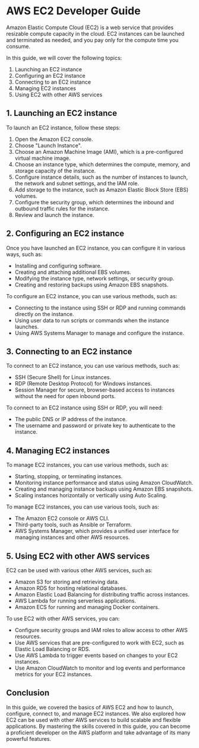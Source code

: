 # AWS EC2 Developer Guide

Amazon Elastic Compute Cloud (EC2) is a web service that provides resizable compute capacity in the cloud. EC2 instances can be launched and terminated as needed, and you pay only for the compute time you consume.

In this guide, we will cover the following topics:

1. Launching an EC2 instance
2. Configuring an EC2 instance
3. Connecting to an EC2 instance
4. Managing EC2 instances
5. Using EC2 with other AWS services

## 1\. Launching an EC2 instance

To launch an EC2 instance, follow these steps:

1. Open the Amazon EC2 console.
2. Choose "Launch Instance".
3. Choose an Amazon Machine Image (AMI), which is a pre-configured virtual machine image.
4. Choose an instance type, which determines the compute, memory, and storage capacity of the instance.
5. Configure instance details, such as the number of instances to launch, the network and subnet settings, and the IAM role.
6. Add storage to the instance, such as Amazon Elastic Block Store (EBS) volumes.
7. Configure the security group, which determines the inbound and outbound traffic rules for the instance.
8. Review and launch the instance.

## 2\. Configuring an EC2 instance

Once you have launched an EC2 instance, you can configure it in various ways, such as:

* Installing and configuring software.
* Creating and attaching additional EBS volumes.
* Modifying the instance type, network settings, or security group.
* Creating and restoring backups using Amazon EBS snapshots.

To configure an EC2 instance, you can use various methods, such as:

* Connecting to the instance using SSH or RDP and running commands directly on the instance.
* Using user data to run scripts or commands when the instance launches.
* Using AWS Systems Manager to manage and configure the instance.

## 3\. Connecting to an EC2 instance

To connect to an EC2 instance, you can use various methods, such as:

* SSH (Secure Shell) for Linux instances.
* RDP (Remote Desktop Protocol) for Windows instances.
* Session Manager for secure, browser-based access to instances without the need for open inbound ports.

To connect to an EC2 instance using SSH or RDP, you will need:

* The public DNS or IP address of the instance.
* The username and password or private key to authenticate to the instance.

## 4\. Managing EC2 instances

To manage EC2 instances, you can use various methods, such as:

* Starting, stopping, or terminating instances.
* Monitoring instance performance and status using Amazon CloudWatch.
* Creating and managing instance backups using Amazon EBS snapshots.
* Scaling instances horizontally or vertically using Auto Scaling.

To manage EC2 instances, you can use various tools, such as:

* The Amazon EC2 console or AWS CLI.
* Third-party tools, such as Ansible or Terraform.
* AWS Systems Manager, which provides a unified user interface for managing instances and other AWS resources.

## 5\. Using EC2 with other AWS services

EC2 can be used with various other AWS services, such as:

* Amazon S3 for storing and retrieving data.
* Amazon RDS for hosting relational databases.
* Amazon Elastic Load Balancing for distributing traffic across instances.
* AWS Lambda for running serverless applications.
* Amazon ECS for running and managing Docker containers.

To use EC2 with other AWS services, you can:

* Configure security groups and IAM roles to allow access to other AWS resources.
* Use AWS services that are pre-configured to work with EC2, such as Elastic Load Balancing or RDS.
* Use AWS Lambda to trigger events based on changes to your EC2 instances.
* Use Amazon CloudWatch to monitor and log events and performance metrics for your EC2 instances.

## Conclusion

In this guide, we covered the basics of AWS EC2 and how to launch, configure, connect to, and manage EC2 instances. We also explored how EC2 can be used with other AWS services to build scalable and flexible applications. By mastering the skills covered in this guide, you can become a proficient developer on the AWS platform and take advantage of its many powerful features.
